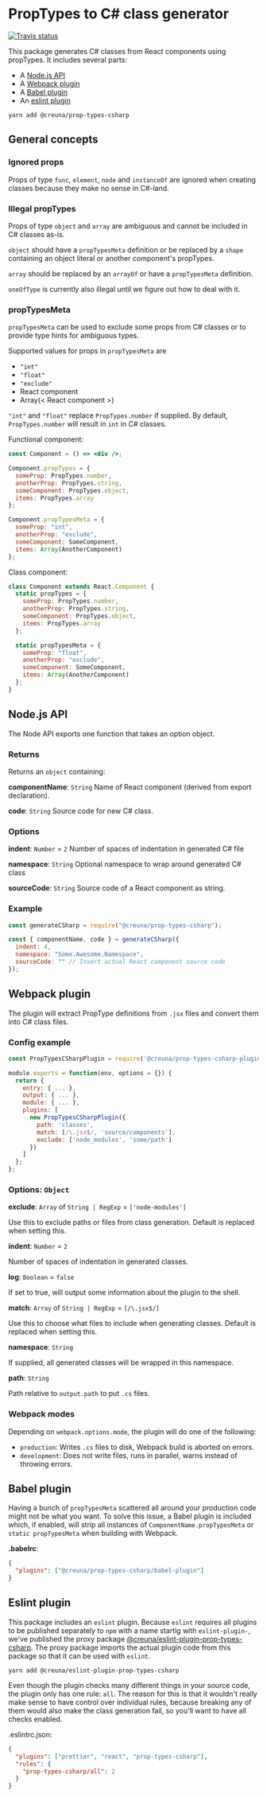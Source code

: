 # PropTypes to C# class generator

[![Travis status](https://travis-ci.org/Creuna-Oslo/prop-types-csharp-webpack-plugin.svg?branch=master)](https://travis-ci.org/Creuna-Oslo/prop-types-csharp-webpack-plugin)

This package generates C# classes from React components using propTypes. It includes several parts:

- A [Node.js API](#node)
- A [Webpack plugin](#webpack)
- A [Babel plugin](#babel)
- An [eslint plugin](#eslint)

```
yarn add @creuna/prop-types-csharp
```

## General concepts

### Ignored props

Props of type `func`, `element`, `node` and `instanceOf` are ignored when creating classes because they make no sense in C#-land.

### Illegal propTypes

Props of type `object` and `array` are ambiguous and cannot be included in C# classes as-is.

`object` should have a `propTypesMeta` definition or be replaced by a `shape` containing an object literal or another component's propTypes.

`array` should be replaced by an `arrayOf` or have a `propTypesMeta` definition.

`oneOfType` is currently also illegal until we figure out how to deal with it.

### propTypesMeta

`propTypesMeta` can be used to exclude some props from C# classes or to provide type hints for ambiguous types.

Supported values for props in `propTypesMeta` are

- `"int"`
- `"float"`
- `"exclude"`
- React component
- Array(< React component >)

`"int"` and `"float"` replace `PropTypes.number` if supplied. By default, `PropTypes.number` will result in `int` in C# classes.

Functional component:

```jsx
const Component = () => <div />;

Component.propTypes = {
  someProp: PropTypes.number,
  anotherProp: PropTypes.string,
  someComponent: PropTypes.object,
  items: PropTypes.array
};

Component.propTypesMeta = {
  someProp: "int",
  anotherProp: "exclude",
  someComponent: SomeComponent,
  items: Array(AnotherComponent)
};
```

Class component:

```jsx
class Component extends React.Component {
  static propTypes = {
    someProp: PropTypes.number,
    anotherProp: PropTypes.string,
    someComponent: PropTypes.object,
    items: PropTypes.array
  };

  static propTypesMeta = {
    someProp: "float",
    anotherProp: "exclude",
    someComponent: SomeComponent,
    items: Array(AnotherComponent)
  };
}
```

## <a id="node"></a>Node.js API

The Node API exports one function that takes an option object.

### Returns

Returns an `object` containing:

**componentName**: `String`
Name of React component (derived from export declaration).

**code**: `String`
Source code for new C# class.

### Options

**indent**: `Number` = `2`
Number of spaces of indentation in generated C# file

**namespace**: `String`
Optional namespace to wrap around generated C# class

**sourceCode**: `String`
Source code of a React component as string.

### Example

```js
const generateCSharp = require("@creuna/prop-types-csharp");

const { componentName, code } = generateCSharp({
  indent: 4,
  namespace: "Some.Awesome.Namespace",
  sourceCode: "" // Insert actual React component source code
});
```

## <a id="webpack"></a>Webpack plugin

The plugin will extract PropType definitions from `.jsx` files and convert them into C# class files.

### Config example

```js
const PropTypesCSharpPlugin = require('@creuna/prop-types-csharp-plugin');

module.exports = function(env, options = {}) {
  return {
    entry: { ... },
    output: { ... },
    module: { ... },
    plugins: [
      new PropTypesCSharpPlugin({
        path: 'classes',
        match: [/\.jsx$/, 'source/components'],
        exclude: ['node_modules', 'some/path']
      })
    ]
  };
};
```

### Options: `Object`

**exclude**: `Array` of `String | RegExp` = `['node-modules']`

Use this to exclude paths or files from class generation. Default is replaced when setting this.

**indent**: `Number` = `2`

Number of spaces of indentation in generated classes.

**log**: `Boolean` = `false`

If set to true, will output some information about the plugin to the shell.

**match**: `Array` of `String | RegExp` = `[/\.jsx$/]`

Use this to choose what files to include when generating classes. Default is replaced when setting this.

**namespace**: `String`

If supplied, all generated classes will be wrapped in this namespace.

**path**: `String`

Path relative to `output.path` to put `.cs` files.

### Webpack modes

Depending on `webpack.options.mode`, the plugin will do one of the following:

- `production`: Writes `.cs` files to disk, Webpack build is aborted on errors.
- `development`: Does not write files, runs in parallel, warns instead of throwing errors.

## <a id="babel"></a>Babel plugin

Having a bunch of `propTypesMeta` scattered all around your production code might not be what you want. To solve this issue, a Babel plugin is included which, if enabled, will strip all instances of `ComponentName.propTypesMeta` or `static propTypesMeta` when building with Webpack.

**.babelrc**:

```json
{
  "plugins": ["@creuna/prop-types-csharp/babel-plugin"]
}
```

## <a id="eslint"></a>Eslint plugin

This package includes an `eslint` plugin. Because `eslint` requires all plugins to be published separately to `npm` with a name startig with `eslint-plugin-`, we've published the proxy package [@creuna/eslint-plugin-prop-types-csharp](https://www.npmjs.com/package/@creuna/eslint-plugin-prop-types-csharp). The proxy package imports the actual plugin code from this package so that it can be used with `eslint`.

```
yarn add @creuna/eslint-plugin-prop-types-csharp
```

Even though the plugin checks many different things in your source code, the plugin only has one rule: `all`. The reason for this is that it wouldn't really make sense to have control over individual rules, because breaking any of them would also make the class generation fail, so you'll want to have all checks enabled.

.eslintrc.json:

```json
{
  "plugins": ["prettier", "react", "prop-types-csharp"],
  "rules": {
    "prop-types-csharp/all": 2
  }
}
```
